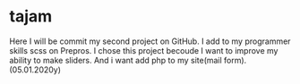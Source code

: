 # tajam
Here I will be commit my second project on GitHub. I add to my programmer skills scss on Prepros. I chose this project becoude I want to improve my ability to make sliders. And i want add php to my site(mail form).(05.01.2020y)

